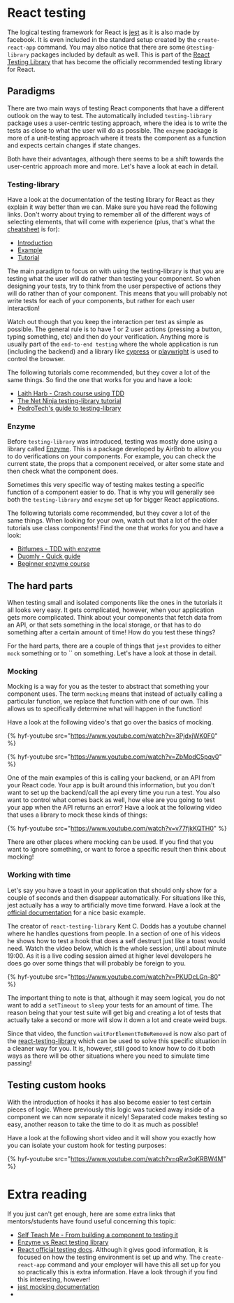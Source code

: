 # React testing

The logical testing framework for React is [jest](https://jestjs.io/) as it is also made by facebook. It is even included in the standard setup created by the `create-react-app` command. You may also notice that there are some `@testing-library` packages included by default as well. This is part of the [React Testing Library](https://testing-library.com/docs/react-testing-library/intro/) that has become the officially recommended testing library for React.

## Paradigms

There are two main ways of testing React components that have a different outlook on the way to test. The automatically included `testing-library` package uses a user-centric testing approach, where the idea is to write the tests as close to what the user will do as possible. The `enzyme` package is more of a unit-testing approach where it treats the component as a function and expects certain changes if state changes.

Both have their advantages, although there seems to be a shift towards the user-centric approach more and more. Let's have a look at each in detail.

### Testing-library

Have a look at the documentation of the testing library for React as they explain it way better than we can. Make sure you have read the following links. Don't worry about trying to remember all of the different ways of selecting elements, that will come with experience (plus, that's what the [cheatsheet](https://testing-library.com/docs/react-testing-library/cheatsheet) is for):

- [Introduction](https://testing-library.com/docs/react-testing-library/intro/)
- [Example](https://testing-library.com/docs/react-testing-library/example-intro)
- [Tutorial](https://www.robinwieruch.de/react-testing-library)

The main paradigm to focus on with using the testing-library is that you are testing what the user will do rather than testing your component. So when designing your tests, try to think from the user perspective of actions they will do rather than of your component. This means that you will probably not write tests for each of your components, but rather for each user interaction!

Watch out though that you keep the interaction per test as simple as possible. The general rule is to have 1 or 2 user actions (pressing a button, typing something, etc) and then do your verification. Anything more is usually part of the `end-to-end testing` where the whole application is run (including the backend) and a library like [cypress](https://www.cypress.io/) or [playwright](https://playwright.dev/) is used to control the browser.

The following tutorials come recommended, but they cover a lot of the same things. So find the one that works for you and have a look:

- [Laith Harb - Crash course using TDD](https://www.youtube.com/watch?v=GLSSRtnNY0g)
- [The Net Ninja testing-library tutorial](https://www.youtube.com/playlist?list=PL4cUxeGkcC9gm4_-5UsNmLqMosM-dzuvQ)
- [PedroTech's guide to testing-library](https://www.youtube.com/watch?v=Vp_76zdHkV8)

### Enzyme

Before `testing-library` was introduced, testing was mostly done using a library called [Enzyme](https://enzymejs.github.io/enzyme/). This is a package developed by AirBnb to allow you to do verifications on your components. For example, you can check the current state, the props that a component received, or alter some state and then check what the component does.

Sometimes this very specific way of testing makes testing a specific function of a component easier to do. That is why you will generally see both the `testing-library` and `enzyme` set up for bigger React applications.

The following tutorials come recommended, but they cover a lot of the same things. When looking for your own, watch out that a lot of the older tutorials use class components! Find the one that works for you and have a look:

- [Bitfumes - TDD with enzyme](https://www.youtube.com/watch?v=-bmdf1oATQo)
- [Duomly - Quick guide](https://www.youtube.com/watch?v=XNzVMP7Mnxg)
- [Beginner enzyme course](https://www.youtube.com/watch?v=REfRxzmWDLs)

## The hard parts

When testing small and isolated components like the ones in the tutorials it all looks very easy. It gets complicated, however, when your application gets more complicated. Think about your components that fetch data from an API, or that sets something in the local storage, or that has to do something after a certain amount of time! How do you test these things?

For the hard parts, there are a couple of things that `jest` provides to either `mock` something or to `` on something. Let's have a look at those in detail.

### Mocking

Mocking is a way for you as the tester to abstract that something your component uses. The term `mocking` means that instead of actually calling a particular function, we replace that function with one of our own. This allows us to specifically determine what will happen in the function!

Have a look at the following video's that go over the basics of mocking.

{% hyf-youtube src="https://www.youtube.com/watch?v=3PjdxjWK0F0" %}

{% hyf-youtube src="https://www.youtube.com/watch?v=ZbModC5pqv0" %}

One of the main examples of this is calling your backend, or an API from your React code. Your app is built around this information, but you don't want to set up the backend/call the api every time you run a test. You also want to control what comes back as well, how else are you going to test your app when the API returns an error? Have a look at the following video that uses a library to mock these kinds of things:

{% hyf-youtube src="https://www.youtube.com/watch?v=v77fjkKQTH0" %}

There are other places where mocking can be used. If you find that you want to ignore something, or want to force a specific result then think about mocking!

### Working with time

Let's say you have a toast in your application that should only show for a couple of seconds and then disappear automatically. For situations like this, jest actually has a way to artificially move time forward. Have a look at the [official documentation](https://jestjs.io/docs/timer-mocks) for a nice basic example.

The creator of `react-testing-library` Kent C. Dodds has a youtube channel where he handles questions from people. In a section of one of his videos he shows how to test a hook that does a self destruct just like a toast would need. Watch the video below, which is the whole session, until about minute 19:00. As it is a live coding session aimed at higher level developers he does go over some things that will probably be foreign to you.

{% hyf-youtube src="https://www.youtube.com/watch?v=PKUDcLGn-80" %}

The important thing to note is that, although it may seem logical, you do not want to add a `setTimeout` to `sleep` your tests for an amount of time. The reason being that your test suite will get big and creating a lot of tests that actually take a second or more will slow it down a lot and create weird bugs.

Since that video, the function `waitForElementToBeRemoved` is now also part of the [react-testing-library](https://testing-library.com/docs/dom-testing-library/api-async/#waitforelementtoberemoved) which can be used to solve this specific situation in a cleaner way for you. It is, however, still good to know how to do it both ways as there will be other situations where you need to simulate time passing!

## Testing custom hooks

With the introduction of hooks it has also become easier to test certain pieces of logic. Where previously this logic was tucked away inside of a component we can now separate it nicely! Separated code makes testing so easy, another reason to take the time to do it as much as possible!

Have a look at the following short video and it will show you exactly how you can isolate your custom hook for testing purposes:

{% hyf-youtube src="https://www.youtube.com/watch?v=qRw3qKRBW4M" %}

# Extra reading

If you just can't get enough, here are some extra links that mentors/students have found useful concerning this topic:

- [Self Teach Me - From building a component to testing it](https://www.youtube.com/playlist?list=PLrz61zkUHJJGoQcWPykdt4PaoQUD-SMkm)
- [Enzyme vs React testing library](https://www.youtube.com/watch?v=SyAYO5w-nUI)
- [React official testing docs](https://reactjs.org/docs/testing.html). Although it gives good information, it is focused on how the testing environment is set up and why. The `create-react-app` command and your employer will have this all set up for you so practically this is extra information. Have a look through if you find this interesting, however!
- [jest mocking documentation](https://jestjs.io/docs/mock-functions)
-
